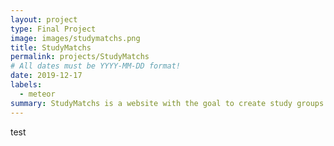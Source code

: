 ```yaml
---
layout: project
type: Final Project
image: images/studymatchs.png
title: StudyMatchs
permalink: projects/StudyMatchs
# All dates must be YYYY-MM-DD format!
date: 2019-12-17
labels:
  - meteor
summary: StudyMatchs is a website with the goal to create study groups at University of Hawaii at Manoa
---
```



test
